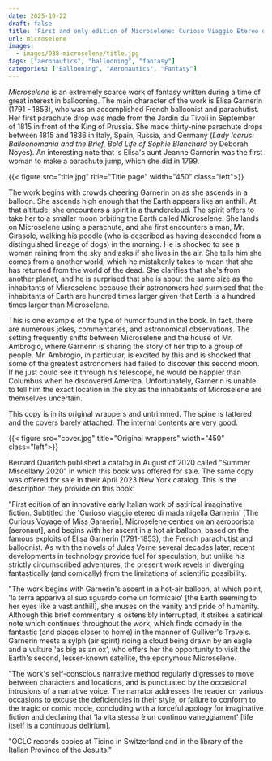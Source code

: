 ```yaml
---
date: 2025-10-22
draft: false
title: 'First and only edition of Microselene: Curioso Viaggio Etereo di Madamigella Garnerin by Anonymous (1824)'
url: microselene
images:
  - images/038-microselene/title.jpg
tags: ["aeronautics", "ballooning", "fantasy"]
categories: ["Ballooning", "Aeronautics", "Fantasy"]
---
```

*Microselene* is an extremely scarce work of fantasy written during a time of great interest in ballooning. The main character of the work is Elisa Garnerin (1791 - 1853), who was an accomplished French balloonist and parachutist. Her first parachute drop was made from the Jardin du Tivoli in September of 1815 in front of the King of Prussia. She made thirty-nine parachute drops between 1815 and 1836 in Italy, Spain, Russia, and Germany (*Lady Icarus: Balloonomania and the Brief, Bold Life of Sophie Blanchard* by Deborah Noyes). An interesting note that is Elisa's aunt Jeanne Garnerin was the first woman to make a parachute jump, which she did in 1799.

{{< figure src="title.jpg" title="Title page" width="450" class="left">}}

The work begins with crowds cheering Garnerin on as she ascends in a balloon. She ascends high enough that the Earth appears like an anthill. At that altitude, she encounters a spirit in a thundercloud. The spirit offers to take her to a smaller moon orbiting the Earth called Microselene. She lands on Microselene using a parachute, and she first encounters a man, Mr. Girasole, walking his poodle (who is described as having descended from a distinguished lineage of dogs) in the morning. He is shocked to see a woman raining from the sky and asks if she lives in the air. She tells him she comes from a another world, which he mistakenly takes to mean that she has returned from the world of the dead. She clarifies that she's from another planet, and he is surprised that she is about the same size as the inhabitants of Microselene because their astronomers had surmised that the inhabitants of Earth are hundred times larger given that Earth is a hundred times larger than Microselene.

This is one example of the type of humor found in the book. In fact, there are numerous jokes, commentaries, and astronomical observations. The setting frequently shifts between Microselene and the house of Mr. Ambrogio, where Garnerin is sharing the story of her trip to a group of people. Mr. Ambrogio, in particular, is excited by this and is shocked that some of the greatest astronomers had failed to discover this second moon. If he just could see it through his telescope, he would be happier than Columbus when he discovered America. Unfortunately, Garnerin is unable to tell him the exact location in the sky as the inhabitants of Microselene are themselves uncertain.

This copy is in its original wrappers and untrimmed. The spine is tattered and the covers barely attached. The internal contents are very good.

{{< figure src="cover.jpg" title="Original wrappers" width="450" class="left">}}

Bernard Quaritch published a catalog in August of 2020 called "Summer Miscellany 2020" in which this book was offered for sale. The same copy was offered for sale in their April 2023 New York catalog. This is the description they provide on this book:

"First edition of an innovative early Italian work of satirical imaginative
fiction. Subtitled the 'Curioso viaggio etereo di madamigella Garnerin' [The Curious Voyage of Miss Garnerin], Microselene centres on an aeroporista [aeronaut], and begins with her ascent in a hot air balloon, based on the famous exploits of Elisa Garnerin (1791-1853), the French parachutist and balloonist. As with the novels of Jules Verne several decades later, recent developments in technology provide fuel for speculation; but unlike his strictly circumscribed adventures, the present work revels in diverging fantastically (and comically) from the limitations of scientific possibility. 

"The work begins with Garnerin's ascent in a hot-air balloon, at which point, 'la terra appariva al suo sguardo come un formicaio' [the Earth seeming to her eyes like a vast anthill], she muses on the vanity and pride of humanity. Although this brief commentary is ostensibly interrupted, it strikes a satirical note which continues throughout the work, which finds comedy in the fantastic (and places closer to home) in the manner of Gulliver's Travels. Garnerin meets a sylph (air spirit) riding a cloud being drawn by an eagle and a vulture 'as big as an ox', who offers her the opportunity to visit the Earth's second, lesser-known satellite, the eponymous Microselene.

"The work's self-conscious narrative method regularly digresses to move between characters and locations, and is punctuated by the occasional intrusions of a narrative voice. The narrator addresses the reader on various occasions to excuse the deficiencies in their style, or failure to conform to the tragic or comic mode, concluding with a forceful apology for imaginative fiction and declaring that 'la vita stessa &#232; un continuo vaneggiament' [life itself is a continuous delirium].

"OCLC records copies at Ticino in Switzerland and in the library of the Italian Province of the Jesuits."